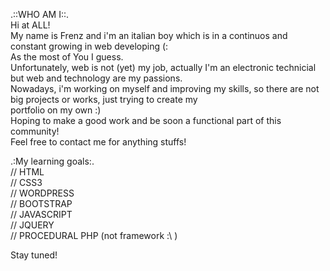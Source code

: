 .::WHO AM I::. <br/>
Hi at ALL! <br/>
My name is Frenz and i'm an italian boy which is in a continuos and constant growing in web developing (: <br/>
As the most of You I guess. <br/>
Unfortunately, web is not (yet) my job, actually I'm an electronic technicial but web and technology are my passions.<br/>
Nowadays, i'm working on myself and improving my skills, so there are not big projects or works, just trying to create my<br/> 
portfolio on my own :)<br/>
Hoping to make a good work and be soon a functional part of this community!<br/>
Feel free to contact me for anything stuffs! </br>

.:My learning goals:.<br/>
// HTML <br/>
// CSS3<br/>
// WORDPRESS<br/>
// BOOTSTRAP<br/>
// JAVASCRIPT <br/>
// JQUERY<br/>
// PROCEDURAL PHP (not framework :\ )<br/>

Stay tuned! 

